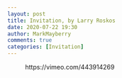 ```yaml
---
layout: post
title: Invitation, by Larry Roskos
date: 2020-07-22 19:30
author: MarkMayberry
comments: true
categories: [Invitation]
---
```

<!-- wp:core-embed/vimeo {"url":"https://vimeo.com/443914269","type":"video","providerNameSlug":"vimeo","className":"wp-embed-aspect-4-3 wp-has-aspect-ratio"} -->
<figure class="wp-block-embed-vimeo wp-block-embed is-type-video is-provider-vimeo wp-embed-aspect-4-3 wp-has-aspect-ratio"><div class="wp-block-embed__wrapper">
https://vimeo.com/443914269
</div></figure>
<!-- /wp:core-embed/vimeo -->
